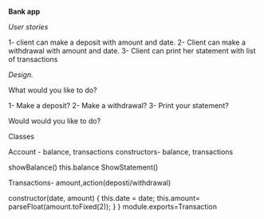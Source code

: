 **Bank app**

*User stories*

1- client can make a deposit with amount and date.
2- Client can make a withdrawal with amount and date. 
3- Client can print her statement with list of transactions

*Design.*

What would you like to do?

1- Make a deposit?
2- Make a withdrawal?
3- Print your statement?

Would would you like to do?

Classes

Account - balance, transactions
constructors-
    balance, transactions

showBalance()
    this.balance
ShowStatement()



Transactions- amount,action(deposti/withdrawal)

constructor(date, amount) {
    this.date = date;
    this.amount= parseFloat(amount.toFixed(2));
    }
}
module.exports=Transaction





